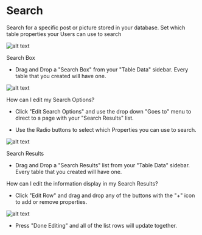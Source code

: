 # Search #

Search for a specific post or picture stored in your database. Set which table properties your Users can use to search

![alt text](http://appcubator.com/static/img/tutorial/Elements_5.png)

Search Box

- Drag and Drop a "Search Box" from your "Table Data" sidebar. Every table that you created will have one.

![alt text](http://appcubator.com/static/img/tutorial/Display_Lists.png)

How can I edit my Search Options?

- Click "Edit Search Options" and use the drop down "Goes to" menu to direct to a page with your "Search Results" list.

- Use the Radio buttons to select which Properties you can use to search.

![alt text](http://appcubator.com/static/img/tutorial/Search_Editor.png)

Search Results

- Drag and Drop a "Search Results" list from your "Table Data" sidebar. Every table that you created will have one.  

How can I edit the information display in my Search Results?

- Click "Edit Row" and drag and drop any of the buttons with the "+" icon to add or remove properties.

![alt text](http://appcubator.com/static/img/tutorial/Edit_Row.png)

- Press "Done Editing" and all of the list rows will update together.
